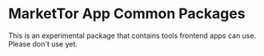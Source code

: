 # MarketTor App Common Packages

This is an experimental package that contains tools frontend apps can use. Please don't use yet.
